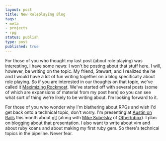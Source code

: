 ```yaml
---
layout: post
title: New Roleplaying Blog
tags:
- meta
- projects
- rpg
status: publish
type: post
published: true
---
```

For those of you who thought my last post (about role playing) was interesting, I have some news: I won't be posting about that stuff here. I will, however, be writing on the topic. My friend, Stewart, and I realized the he and I would have a lot of fun writing together on a blog specifically about role playing. So if you are interested in our thoughts on that topic, we've called it <a href="http://rockmost.wordpress.com/">Maximizing Rockmost</a>. We've started off with several posts (some of which are expansions of material from my post here) so you can see what sort of thing we're likely to be writing about. I'm looking forward to it.

For those of you who wonder why I'm blathering about RPGs and wish I'd get back onto a technical topic, don't worry. I'm presenting at <a href="http://austinonrails.org/">Austin on Rails</a> this month about <a href="http://git.or.cz/index.html">git</a> (along with <a href="http://subelsky.com/">Mike Subelsky</a> of <a href="http://otherinbox.com">OtherInbox</a>). I plan on blogging about that presentation. I also want to write about vim and about ruby koans and about making my first ruby gem. So there's technical topics in the pipeline. Never fear.
